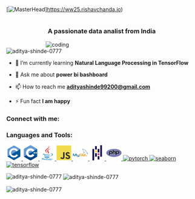 [![MasterHead](https://1.bp.blogspot.com/-7A4WynwLsMw/XbBpCXG8fHI/AAAAAAAAMt4/uOa1bpLskYgrwGbllhSu2SDj_Mig8SXJQCLcBGAsYHQ/s1600/2000_600px.gif)]https://ww25.rishavchanda.io)
<h1 align="center"Hi 👋, I'm Aditya Shinde</h1>
<h3 align="center">A passionate data analist from India</h3>
<img align="right" alt="coding" width="400" src="https://img.freepik.com/free-vector/colourful-illustration-programmer-working_23-2148281410.jpg">

<p align="left"> <img src="https://komarev.com/ghpvc/?username=aditya-shinde-0777&label=Profile%20views&color=0e75b6&style=flat" alt="aditya-shinde-0777" /> </p>

- 🌱 I’m currently learning **Natural Language Processing in TensorFlow**

- 💬 Ask me about **power bi bashboard**

- 📫 How to reach me **adityashinde99200@gmail.com**

- ⚡ Fun fact **I am happy**

<h3 align="left">Connect with me:</h3>
<p align="left">
</p>

<h3 align="left">Languages and Tools:</h3>
<p align="left"> <a href="https://www.cprogramming.com/" target="_blank" rel="noreferrer"> <img src="https://raw.githubusercontent.com/devicons/devicon/master/icons/c/c-original.svg" alt="c" width="40" height="40"/> </a> <a href="https://www.w3schools.com/cpp/" target="_blank" rel="noreferrer"> <img src="https://raw.githubusercontent.com/devicons/devicon/master/icons/cplusplus/cplusplus-original.svg" alt="cplusplus" width="40" height="40"/> </a> <a href="https://www.java.com" target="_blank" rel="noreferrer"> <img src="https://raw.githubusercontent.com/devicons/devicon/master/icons/java/java-original.svg" alt="java" width="40" height="40"/> </a> <a href="https://developer.mozilla.org/en-US/docs/Web/JavaScript" target="_blank" rel="noreferrer"> <img src="https://raw.githubusercontent.com/devicons/devicon/master/icons/javascript/javascript-original.svg" alt="javascript" width="40" height="40"/> </a> <a href="https://www.mysql.com/" target="_blank" rel="noreferrer"> <img src="https://raw.githubusercontent.com/devicons/devicon/master/icons/mysql/mysql-original-wordmark.svg" alt="mysql" width="40" height="40"/> </a> <a href="https://pandas.pydata.org/" target="_blank" rel="noreferrer"> <img src="https://raw.githubusercontent.com/devicons/devicon/2ae2a900d2f041da66e950e4d48052658d850630/icons/pandas/pandas-original.svg" alt="pandas" width="40" height="40"/> </a> <a href="https://www.php.net" target="_blank" rel="noreferrer"> <img src="https://raw.githubusercontent.com/devicons/devicon/master/icons/php/php-original.svg" alt="php" width="40" height="40"/> </a> <a href="https://pytorch.org/" target="_blank" rel="noreferrer"> <img src="https://www.vectorlogo.zone/logos/pytorch/pytorch-icon.svg" alt="pytorch" width="40" height="40"/> </a> <a href="https://seaborn.pydata.org/" target="_blank" rel="noreferrer"> <img src="https://seaborn.pydata.org/_images/logo-mark-lightbg.svg" alt="seaborn" width="40" height="40"/> </a> <a href="https://www.tensorflow.org" target="_blank" rel="noreferrer"> <img src="https://www.vectorlogo.zone/logos/tensorflow/tensorflow-icon.svg" alt="tensorflow" width="40" height="40"/> </a> </p> 

<p><img align="left" src="https://github-readme-stats.vercel.app/api/top-langs?username=aditya-shinde-0777&show_icons=true&locale=en&layout=compact" alt="aditya-shinde-0777" /></p>

<p>&nbsp;<img align="center" src="https://github-readme-stats.vercel.app/api?username=aditya-shinde-0777&show_icons=true&locale=en" alt="aditya-shinde-0777" /></p>

<p><img align="center" src="https://github-readme-streak-stats.herokuapp.com/?user=aditya-shinde-0777&" alt="aditya-shinde-0777" /></p>
